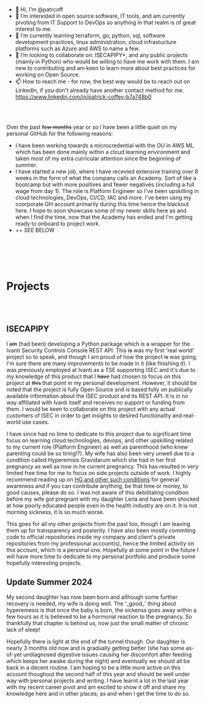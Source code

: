 - 👋 Hi, I’m @patrcoff
- 👀 I’m interested in open source software, IT tools, and am currently pivoting from IT Support to DevOps so anything in that realm is of great interest to me.
- 🌱 I’m currently learning terraform, go, python, sql, software development practices, linux administration, cloud infrastucture platforms such as Azure and AWS to name a few.
- 💞️ I’m looking to collaborate on: ISECAPIPY*, and any public projects (mainly in Python) who would be willing to have me work with them. I am new to contributing and am keen to learn more about best practices for working on Open Source.
- 📫 How to reach me - for now, the best way would be to reach out on LinkedIn, if you don't already have another contact method for me. https://www.linkedin.com/in/patrick-coffey-b7a748b0

<br></br>

Over the past ~~few months~~ year or so I have been a little quiet on my personal GitHub for the following reasons:

- I have been working towards a microcredential with the OU in AWS ML which has been done mainly within a cloud learning environment and taken most of my extra curricular attention since the beginning of summer.
- I have started a new job, where I have recevied extensive training over 8 weeks in the form of what the company calls an Academy. Sort of like a bootcamp but with more positives and fewer negatives (including a full wage from day 1). The role is Platform Engineer so I've been upskilling in cloud technologies, DevOps, CI/CD, IAC and more. I've been usng my coorporate GH account primarily during this time hence the blackout here. I hope to soon showcase some of my newer skills here as and when I find the time, now that the Academy has ended and I'm getting ready to onboard to project work.
- ++ SEE BELOW

<br></br>
<br></br>

<h1>Projects</h1>

<br></br>

<h2>ISECAPIPY</h2>

I ~~am~~ (had been) developing a Python package which is a wrapper for the Ivanti Security Controls Console REST API. This ~~is~~ was my first 'real world' project so to speak, and though I am proud of how the project ~~is~~ was going, I'm sure there are many improvements to be made in it (like finishing it). I was previously employed at Ivanti as a TSE supporting ISEC and it's due to my knowledge of this product that I ~~have~~ had chosen to focus on this project at ~~this~~ that point in my personal development. However, it should be noted that the project is fully Open Source and is based fully on publically available information about the ISEC product and its REST API. It is in no way affiliated with Ivanti itself and receives no support or funding from them. I would be keen to collaborate on this project with any actual customers of ISEC in order to get insights to desired functionality and real-world use cases.

I have since had no time to dedicate to this project due to significant time focus on learning cloud technologies, devops, and other upskilling related to my current role (Platform Engineer) as well as parenthood (who knew parenting could be so tiring!?). My wife has also been very unwell due to a condition called Hyperemisis Gravidarum which she had in her first pregnancy as well as now in he current pregnancy. This has resulted in very limited free time for me to focus on side projects outside of work. I highly recommend reading up on [HG and other such conditions](https://www.pregnancysicknesssupport.org.uk) for general awareness and if you can contribute anything, be that time or money, to good causes, please do so. I was not aware of this debilitating condition before my wife got pregnant with my daughter Lena and have been shocked at how poorly educated people even in the health industry are on it. It is not morning sickness, it is so much worse.

This goes for all my other projects from the past too, though I am leaving them up for transparency and posterity. I have also been mostly commiting code to official repositories inside my company and client's private repositories from my professional account(s), hence the limited activity on this account, which is a personal one. Hopefully at some point in the future I will have more time to dedicate to my personal portfolio and produce some hopefully interesting projects.

<h2>Update Summer 2024</h2>
My second daughter has now been born and although some further recovery is needed, my wife is doing well. The '_good_' thing about hyperemesis is that once the baby is born, the sickenss goes away within a few hours as it is believed to be a hormonal reaction to the pregnancy. So thankfully that chapter is behind us, now just the small matter of chronic lack of sleep!

Hopefully there is light at the end of the tunnel though. Our daughter is nearly 3 months old now and is gradually getting better (she has some as-of-yet undiagnosed digestive issues causing her discomfort after feeding which keeps her awake during the night) and eventually we should all be back in a decent routine. I am hoping to be a little more active on this account thoughout the second half of this year and should be well under way with personal projects and writing. I have learnt a lot in the last year with my recent career pivot and am excited to show it off and share my knowledge here and in other places; as and when I get the time to do so.

<!---
patrcoff/patrcoff is a ✨ special ✨ repository because its `README.md` (this file) appears on your GitHub profile.
You can click the Preview link to take a look at your changes.
--->
